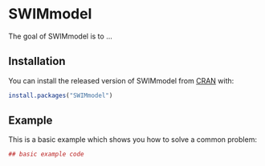 # SWIMmodel

The goal of SWIMmodel is to ...

## Installation

You can install the released version of SWIMmodel from [CRAN](https://CRAN.R-project.org) with:

``` r
install.packages("SWIMmodel")
```

## Example

This is a basic example which shows you how to solve a common problem:

``` r
## basic example code
```

